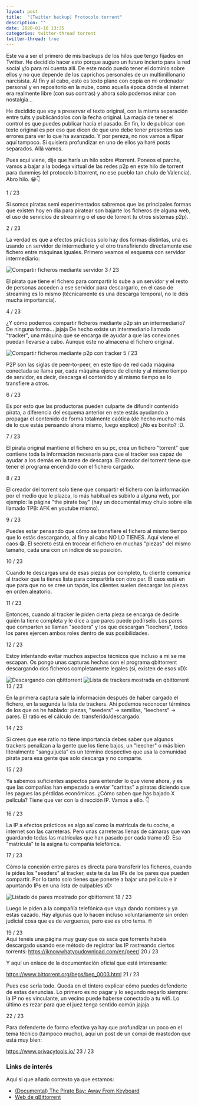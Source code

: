 ```yaml
---
layout: post
title:  "[Twitter backup] Protocolo torrent"
description: ""
date: 2020-01-10 13:35
categories: twitter-thread torrent
twitter-thread: true
---
```

Este va a ser el primero de mis backups de los hilos que tengo fijados en Twitter. He
decidido hacer esto porque auguro un futuro incierto para la red social y/o para mi
cuenta allí. De este modo puedo tener el dominio sobre ellos y no que depende de los
caprichos personales de un multimillonario narcisista. Al fin y al cabo, esto es texto
plano con copia en mi ordenador personal y en repositorio en la nube, como aquella época
dónde el internet era realmente libre (con sus contras) y ahora solo podemos mirar con
nostalgia...

He decidido que voy a preservar el texto original, con la misma separación entre tuits y
publicándolos con la fecha original. La magia de tener el control es que puedes publicar
hacía el pasado. En fin, lo de publicar con texto original es por eso que dicen de que 
uno debe tener presentes sus errores para ver lo que ha avanzado. Y por pereza, no nos
vamos a flipar aquí tampoco. Si quisiera profundizar en uno de ellos ya haré posts
separados. Allá vamos.
<div class="thread">
    <div class="tweet">
        <p>
            Pues aquí viene, dije que haría un hilo sobre <span class="twitter-hashtag">#torrent</span>. Poneos el parche, vamos a bajar a
            la bodega virtual de las redes p2p en este hilo de torrent para dummies (el protocolo 
            bittorrent, no ese pueblo tan chulo de Valencia). Abro hilo. 😀👇
        </p>
        <span class="number-marker">1 / 23</span>
    </div>
    <div class="tweet">
        <p>
            Si somos piratas semi experimentados sabremos que las principales formas que existen hoy 
            en día para piratear son bajarte los ficheros de alguna web, el uso de servicios de 
            streaming o el uso de torrent (u otros sistemas p2p).
        </p>
        <span class="number-marker">2 / 23</span>
    </div>
    <div class="tweet">
        <p>
            La verdad es que a efectos prácticos solo hay dos formas distintas, una es usando un 
            servidor de intermediario y el otro transfiriendo directamente ese fichero entre máquinas
            iguales. Primero veamos el esquema con servidor intermediario:
        </p>
        <img src="{{site.url}}/assets/twitter/torrent/torrent-thread1.png" alt="Compartir ficheros mediante servidor" title="Piratería centralizada">
        <span class="number-marker">3 / 23</span>
    </div>
    <div class="tweet">
        <p>
            El pirata que tiene el fichero para compartir lo sube a un servidor y el resto de
            personas acceden a ese servidor para descargarlo, en el caso de streaming es lo mismo 
            (técnicamente es una descarga temporal, no le déis mucha importancia).
        </p>
        <span class="number-marker">4 / 23</span>
    </div>
    <div class="tweet">
        <p>
        ¿Y cómo podemos compartir ficheros mediante p2p sin un intermediario? De ninguna forma...
        jajaja De hecho existe un intermediario llamado "tracker", una máquina que se encarga de 
        ayudar a que las conexiones puedan llevarse a cabo. Aunque este no almacena el fichero
        original.
        </p>
        <img src="{{site.url}}/assets/twitter/torrent/torrent-thread2.png" alt="Compartir ficheros mediante p2p con tracker" title="Piratería descentralizada">
        <span class="number-marker">5 / 23</span>
    </div>
    <div class="tweet">
        <p>
            P2P son las siglas de peer-to-peer, en este tipo de red cada máquina conectada se llama
            par, cada máquina ejerce de cliente y al mismo tiempo de servidor, es decir, descarga el 
            contenido y al mismo tiempo se lo transfiere a otros.
        </p>
        <span class="number-marker">6 / 23</span>
    </div>
    <div class="tweet">
        <p>
            Es por esto que las productoras pueden culparte de difundir contenido pirata, a 
            diferencia del esquema anterior en este estás ayudando a propagar el contenido de forma 
            totalmente caótica (de hecho mucho más de lo que estás pensando ahora mismo, luego
            explico) ¿No es bonito? :D.
        </p>
        <span class="number-marker">7 / 23</span>
    </div>
    <div class="tweet">
        <p>
            El pirata original mantiene el fichero en su pc, crea un fichero "torrent" que contiene 
            toda la información necesaria para que el tracker sea capaz de ayudar a los demás en la 
            tarea de descarga. El creador del torrent tiene que tener el programa encendido con el 
            fichero cargado.
        </p>
        <span class="number-marker">8 / 23</span>
    </div>
    <div class="tweet">
        <p>
            El creador del torrent solo tiene que compartir el fichero con la información por el 
            medio que le plazca, lo más habitual es subirlo a alguna web, por ejemplo: la página "the
            pirate bay" (hay un documental muy chulo sobre ella llamado TPB: AFK en youtube mismo).
        </p>
        <span class="number-marker">9 / 23</span>
    </div>
    <div class="tweet">
        <p>
            Puedes estar pensando que cómo se transfiere el fichero al mismo tiempo que lo estás 
            descargando, al fin y al cabo NO LO TIENES. Aquí viene el caos 😁. El secreto está en 
            trocear el fichero en muchas "piezas" del mismo tamaño, cada una con un índice de su 
            posición.
        </p>
        <span class="number-marker">10 / 23</span>
    </div>
    <div class="tweet">
        <p>
            Cuando te descargas una de esas piezas por completo, tu cliente comunica al tracker que 
            la tienes lista para compartirla con otro par. El caos está en que para que no se cree un
            tapón, los clientes suelen descargar las piezas en orden aleatorio.
        </p>
        <span class="number-marker">11 / 23</span>
    </div>
    <div class="tweet">
        <p>
            Entonces, cuando al tracker le piden cierta pieza se encarga de decirle quién la tiene 
            completa y le dice a que pares puede pedírselo. Los pares que comparten se llaman 
            "seeders" y los que descargan "leechers", todos los pares ejercen ambos roles dentro de 
            sus posibilidades.
        </p>
        <span class="number-marker">12 / 23</span>
    </div>
    <div class="tweet">
        <p>
            Estoy intentando evitar muchos aspectos técnicos que incluso a mi se me escapan. Os pongo
            unas capturas hechas con el programa qbittorrent descargando dos ficheros completamente 
            legales (si, existen de esos xD):
        </p>
        <img src="{{site.url}}/assets/twitter/torrent/torrent-thread3.png" alt="Descargando con qbittorrent" title="Pantalla principal Qbittorrent">
        <img src="{{site.url}}/assets/twitter/torrent/torrent-thread4.png" alt="Lista de trackers mostrada en qbittorrent" title="Lista de trackers">
        <span class="number-marker">13 / 23</span>
    </div>
    <div class="tweet">
        <p>
            En la primera captura sale la información después de haber cargado el fichero, en la 
            segunda la lista de trackers. Ahí podemos reconocer términos de los que os he hablado: 
            piezas, "seeders" -> semillas, "leechers" -> pares. El ratio es el cálculo de: 
            transferido/descargado.
        </p>
        <span class="number-marker">14 / 23</span>
    </div>
    <div class="tweet">
        <p>
            Si crees que ese ratio no tiene importancia debes saber que algunos trackers penalizan 
            a la gente que los tiene bajos, un "leecher" o más bien literalmente "sanguijuela" es un 
            término despectivo que usa la comunidad pirata para esa gente que solo descarga y no 
            comparte.
        </p>
        <span class="number-marker">15 / 23</span>
    </div>
    <div class="tweet">
        <p>
            Ya sabemos suficientes aspectos para entender lo que viene ahora, y es que las compañias 
            han empezado a enviar "cartitas" a piratas diciendo que les pagues las pérdidas 
            económicas. ¿Cómo saben que has bajado X película? Tiene que ver con la dirección IP. 
            Vamos a ello. 👇
        </p>
        <span class="number-marker">16 / 23</span>
    </div>
    <div class="tweet">
        <p>
            La IP a efectos prácticos es algo así como la matrícula de tu coche, e internet son las 
            carreteras. Pero unas carreteras llenas de cámaras que van guardando todas las matrículas
            que han pasado por cada tramo xD. Esa "matricula" te la asigna tu compañía telefónica.
        </p>
        <span class="number-marker">17 / 23</span>
    </div>
    <div class="tweet">
        <p>
            Cómo la conexión entre pares es directa para transferir los ficheros, cuando le pides los
            "seeders" al tracker, este te da las IPs de los pares que pueden compartir. Por lo tanto 
            solo tienes que ponerte a bajar una película e ir apuntando IPs en una lista de culpables
            xD:
        </p>
        <img src="{{site.url}}/assets/twitter/torrent/torrent-thread5.png" alt="Listado de pares mostrado por qbittorrent" title="Listado de pares en torrent">
        <span class="number-marker">18 / 23</span>
    </div>
    <div class="tweet">
        <p>
            Luego le piden a la compañía telefónica que vaya dando nombres y ya estas cazado. Hay 
            algunas que lo hacen incluso voluntariamente sin orden judicial cosa que es de verguenza,
            pero ese es otro tema. 🙄
        </p>
        <span class="number-marker">19 / 23</span>
    </div>
    <div class="tweet">
        Aquí tenéis una página muy guay que os saca que torrents habéis descargado usando ese 
        método de registrar las IP rastreando ciertos torrents:
        <a href="https://iknowwhatyoudownload.com/en/peer/">https://iknowwhatyoudownload.com/en/peer/</a>
        <span class="number-marker">20 / 23</span>
    </div>
    <div class="tweet">
        <p>Y aquí un enlace de la documentación oficial que está interesante:</p>
        <a href="https://www.bittorrent.org/beps/bep_0003.html">https://www.bittorrent.org/beps/bep_0003.html</a>
        <span class="number-marker">21 / 23</span>
    </div>
    <div class="tweet">
        <p>
            Pues eso sería todo. Queda en el tintero explicar cómo puedes defenderte de estas 
            denuncias. Lo primero es no pagar y lo segundo negarlo siempre: la IP no es vinculante,
            un vecino puede haberse conectado a tu wifi. Lo último es rezar para que el juez tenga 
            sentido común jajaja
        </p>
        <span class="number-marker">22 / 23</span>
    </div>
    <div class="tweet">
        <p>
            Para defenderte de forma efectiva ya hay que profundizar un poco en el tema técnico 
            (tampoco mucho), aquí un post de un compi de mastodon que está muy bien:
        </p>
        <a href="https://www.privacytools.io/">https://www.privacytools.io/</a>
        <span class="number-marker">23 / 23</span>
    </div>
</div>

### Links de interés

Aquí si que añado contexto ya que estamos:
* [(Documental) The Pirate Bay: Away From Keyboard](https://www.youtube.com/watch?v=41rwckQQ0lA&t=304s)
* [Web de qBittorrent](https://www.qbittorrent.org/)
